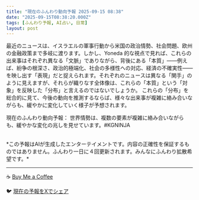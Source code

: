```yaml
---
title: "現在のふんわり動向予報 2025-09-15 08:38"
date: "2025-09-15T08:38:20.000Z"
tags: [ふんわり予報, AI占い, 日常]
layout: post
---
```


最近のニュースは、イスラエルの軍事行動から米国の政治情勢、社会問題、欧州の金融政策まで多岐に渡ります。しかし、Yoneda 的な視点で見れば、これらの出来事はそれぞれ異なる「文脈」でありながら、背後にある「本質」——例えば、紛争の根深さ、政治的極端化、社会の多様性への対応、経済の不確実性——を映し出す「表現」だと捉えられます。それぞれのニュースは異なる「関手」のように見えますが、それらが織りなす全体像は、これらの「本質」という「対象」を反映した「分布」と言えるのではないでしょうか。  これらの「分布」を総合的に見て、今後の動向を推測するならば、様々な出来事が複雑に絡み合いながらも、緩やかに変化していく様子が予想されます。


現在のふんわり動向予報：
世界情勢は、複数の要素が複雑に絡み合いながらも、緩やかな変化の兆しを見せています。#KGNINJA

<br>
*この予報はAIが生成したエンターテイメントです。内容の正確性を保証するものではありません。ふんわり一日に４回更新されます。みんなにふんわり拡散希望です。*

---
☕️ [Buy Me a Coffee](https://www.buymeacoffee.com/kgninja)

🐦 [現在の予報をXでシェア](https://twitter.com/intent/tweet?text=%E7%8F%BE%E5%9C%A8%E3%81%AE%E3%81%B5%E3%82%93%E3%82%8F%E3%82%8A%E4%BA%88%E5%A0%B1%3A%20%E3%80%8C%E6%9C%80%E8%BF%91%E3%81%AE%E3%83%8B%E3%83%A5%E3%83%BC%E3%82%B9%E3%81%AF%E3%80%81%E3%82%A4%E3%82%B9%E3%83%A9%E3%82%A8%E3%83%AB%E3%81%AE%E8%BB%8D%E4%BA%8B%E8%A1%8C%E5%8B%95%E3%81%8B%E3%82%89%E7%B1%B3%E5%9B%BD%E3%81%AE%E6%94%BF%E6%B2%BB%E6%83%85%E5%8B%A2%E3%80%81%E7%A4%BE%E4%BC%9A%E5%95%8F%E9%A1%8C%E3%80%81%E6%AC%A7%E5%B7%9E%E3%81%AE%E9%87%91%E8%9E%8D%E6%94%BF%E7%AD%96%E3%81%BE%E3%81%A7%E5%A4%9A%E5%B2%90%E3%81%AB%E6%B8%A1%E3%82%8A%E3%81%BE%E3%81%99%E3%80%82%E3%80%8D%23KGNINJA%20%E7%B6%9A%E3%81%8D%E3%81%AF%E3%83%96%E3%83%AD%E3%82%B0%E3%81%A7%EF%BC%81%F0%9F%91%87&url=https%3A%2F%2Fkg-ninja.github.io%2FFunwariyoso%2F)
